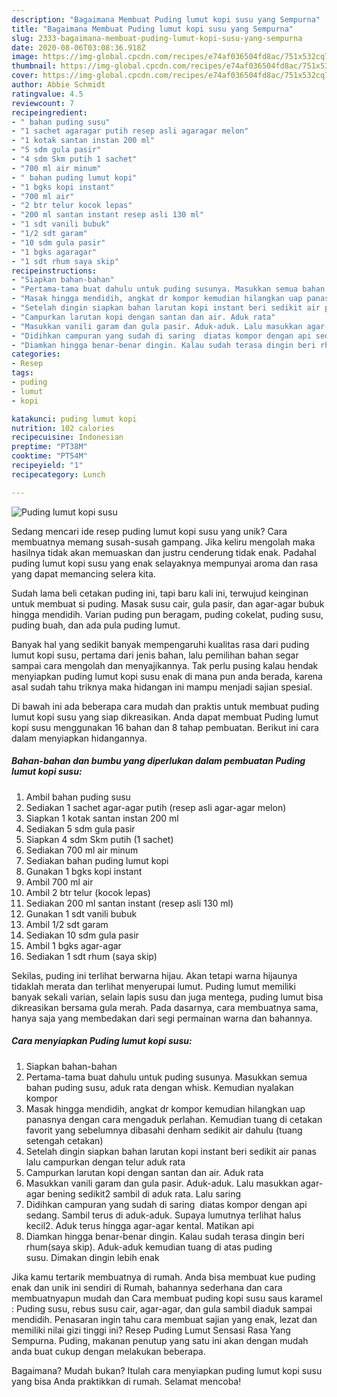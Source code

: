```yaml
---
description: "Bagaimana Membuat Puding lumut kopi susu yang Sempurna"
title: "Bagaimana Membuat Puding lumut kopi susu yang Sempurna"
slug: 2333-bagaimana-membuat-puding-lumut-kopi-susu-yang-sempurna
date: 2020-08-06T03:08:36.918Z
image: https://img-global.cpcdn.com/recipes/e74af036504fd8ac/751x532cq70/puding-lumut-kopi-susu-foto-resep-utama.jpg
thumbnail: https://img-global.cpcdn.com/recipes/e74af036504fd8ac/751x532cq70/puding-lumut-kopi-susu-foto-resep-utama.jpg
cover: https://img-global.cpcdn.com/recipes/e74af036504fd8ac/751x532cq70/puding-lumut-kopi-susu-foto-resep-utama.jpg
author: Abbie Schmidt
ratingvalue: 4.5
reviewcount: 7
recipeingredient:
- " bahan puding susu"
- "1 sachet agaragar putih resep asli agaragar melon"
- "1 kotak santan instan 200 ml"
- "5 sdm gula pasir"
- "4 sdm Skm putih 1 sachet"
- "700 ml air minum"
- " bahan puding lumut kopi"
- "1 bgks kopi instant"
- "700 ml air"
- "2 btr telur kocok lepas"
- "200 ml santan instant resep asli 130 ml"
- "1 sdt vanili bubuk"
- "1/2 sdt garam"
- "10 sdm gula pasir"
- "1 bgks agaragar"
- "1 sdt rhum saya skip"
recipeinstructions:
- "Siapkan bahan-bahan"
- "Pertama-tama buat dahulu untuk puding susunya. Masukkan semua bahan puding susu, aduk rata dengan whisk. Kemudian nyalakan kompor"
- "Masak hingga mendidih, angkat dr kompor kemudian hilangkan uap panasnya dengan cara mengaduk perlahan. Kemudian tuang di cetakan favorit yang sebelumnya dibasahi denham sedikit air dahulu (tuang setengah cetakan)"
- "Setelah dingin siapkan bahan larutan kopi instant beri sedikit air panas lalu campurkan dengan telur aduk rata"
- "Campurkan larutan kopi dengan santan dan air. Aduk rata"
- "Masukkan vanili garam dan gula pasir. Aduk-aduk. Lalu masukkan agar-agar bening sedikit2 sambil di aduk rata. Lalu saring"
- "Didihkan campuran yang sudah di saring  diatas kompor dengan api sedang. Sambil terus di aduk-aduk. Supaya lumutnya terlihat halus kecil2. Aduk terus hingga agar-agar kental. Matikan api"
- "Diamkan hingga benar-benar dingin. Kalau sudah terasa dingin beri rhum(saya skip). Aduk-aduk kemudian tuang di atas puding susu. Dimakan dingin lebih enak"
categories:
- Resep
tags:
- puding
- lumut
- kopi

katakunci: puding lumut kopi 
nutrition: 102 calories
recipecuisine: Indonesian
preptime: "PT38M"
cooktime: "PT54M"
recipeyield: "1"
recipecategory: Lunch

---
```



![Puding lumut kopi susu](https://img-global.cpcdn.com/recipes/e74af036504fd8ac/751x532cq70/puding-lumut-kopi-susu-foto-resep-utama.jpg)

Sedang mencari ide resep puding lumut kopi susu yang unik? Cara membuatnya memang susah-susah gampang. Jika keliru mengolah maka hasilnya tidak akan memuaskan dan justru cenderung tidak enak. Padahal puding lumut kopi susu yang enak selayaknya mempunyai aroma dan rasa yang dapat memancing selera kita.

Sudah lama beli cetakan puding ini, tapi baru kali ini, terwujud keinginan untuk membuat si puding. Masak susu cair, gula pasir, dan agar-agar bubuk hingga mendidih. Varian puding pun beragam, puding cokelat, puding susu, puding buah, dan ada pula puding lumut.

Banyak hal yang sedikit banyak mempengaruhi kualitas rasa dari puding lumut kopi susu, pertama dari jenis bahan, lalu pemilihan bahan segar sampai cara mengolah dan menyajikannya. Tak perlu pusing kalau hendak menyiapkan puding lumut kopi susu enak di mana pun anda berada, karena asal sudah tahu triknya maka hidangan ini mampu menjadi sajian spesial.


Di bawah ini ada beberapa cara mudah dan praktis untuk membuat puding lumut kopi susu yang siap dikreasikan. Anda dapat membuat Puding lumut kopi susu menggunakan 16 bahan dan 8 tahap pembuatan. Berikut ini cara dalam menyiapkan hidangannya.

<!--inarticleads1-->

##### Bahan-bahan dan bumbu yang diperlukan dalam pembuatan Puding lumut kopi susu:

1. Ambil  bahan puding susu
1. Sediakan 1 sachet agar-agar putih (resep asli agar-agar melon)
1. Siapkan 1 kotak santan instan 200 ml
1. Sediakan 5 sdm gula pasir
1. Siapkan 4 sdm Skm putih (1 sachet)
1. Sediakan 700 ml air minum
1. Sediakan  bahan puding lumut kopi
1. Gunakan 1 bgks kopi instant
1. Ambil 700 ml air
1. Ambil 2 btr telur (kocok lepas)
1. Sediakan 200 ml santan instant (resep asli 130 ml)
1. Gunakan 1 sdt vanili bubuk
1. Ambil 1/2 sdt garam
1. Sediakan 10 sdm gula pasir
1. Ambil 1 bgks agar-agar
1. Sediakan 1 sdt rhum (saya skip)


Sekilas, puding ini terlihat berwarna hijau. Akan tetapi warna hijaunya tidaklah merata dan terlihat menyerupai lumut. Puding lumut memiliki banyak sekali varian, selain lapis susu dan juga mentega, puding lumut bisa dikreasikan bersama gula merah. Pada dasarnya, cara membuatnya sama, hanya saja yang membedakan dari segi permainan warna dan bahannya. 

<!--inarticleads2-->

##### Cara menyiapkan Puding lumut kopi susu:

1. Siapkan bahan-bahan
1. Pertama-tama buat dahulu untuk puding susunya. Masukkan semua bahan puding susu, aduk rata dengan whisk. Kemudian nyalakan kompor
1. Masak hingga mendidih, angkat dr kompor kemudian hilangkan uap panasnya dengan cara mengaduk perlahan. Kemudian tuang di cetakan favorit yang sebelumnya dibasahi denham sedikit air dahulu (tuang setengah cetakan)
1. Setelah dingin siapkan bahan larutan kopi instant beri sedikit air panas lalu campurkan dengan telur aduk rata
1. Campurkan larutan kopi dengan santan dan air. Aduk rata
1. Masukkan vanili garam dan gula pasir. Aduk-aduk. Lalu masukkan agar-agar bening sedikit2 sambil di aduk rata. Lalu saring
1. Didihkan campuran yang sudah di saring  diatas kompor dengan api sedang. Sambil terus di aduk-aduk. Supaya lumutnya terlihat halus kecil2. Aduk terus hingga agar-agar kental. Matikan api
1. Diamkan hingga benar-benar dingin. Kalau sudah terasa dingin beri rhum(saya skip). Aduk-aduk kemudian tuang di atas puding susu. Dimakan dingin lebih enak


Jika kamu tertarik membuatnya di rumah. Anda bisa membuat kue puding enak dan unik ini sendiri di Rumah, bahannya sederhana dan cara membuatnyapun mudah dan Cara membuat puding kopi susu saus karamel : Puding susu, rebus susu cair, agar-agar, dan gula sambil diaduk sampai mendidih. Penasaran ingin tahu cara membuat sajian yang enak, lezat dan memiliki nilai gizi tinggi ini? Resep Puding Lumut Sensasi Rasa Yang Sempurna. Puding, makanan penutup yang satu ini akan dengan mudah anda buat cukup dengan melakukan beberapa. 

Bagaimana? Mudah bukan? Itulah cara menyiapkan puding lumut kopi susu yang bisa Anda praktikkan di rumah. Selamat mencoba!
